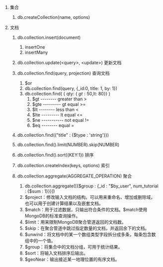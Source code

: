 1.  集合
	1.  db.createCollection(name, options)

2.  文档
	1.  db.collection.insert(document)
		1.  insertOne
		2.  insertMany

	2. db.collection.update(\<query>, \<update>) 更新文档
	3. db.collection.find(query, projection) 查询文档
		1.  $or
		2.  db.collection.find(query, {_id:0, title: 1, by: 1})
		3.  db.collection.find( { qty: { $gt: 50 ,$lt: 80}} )
			1.  $gt -------- greater than >
			2.  $gte --------- gt equal >=
			3.  $lt -------- less than <
			4.  $lte --------- lt equal <=
			5.  $ne ----------- not equal !=
			6.  $eq -------- equal =
	
	4.  db.collection.find({"title" : {$type : 'string'}})
	5.  db.collection.find().limit(NUMBER).skip(NUMBER)
	6.  db.collection.find().sort({KEY:1}) 排序
	7.  db.collection.createIndex(keys, options) 索引
	8.  db.collection.aggregate(AGGREGATE_OPERATION) 聚合
		1.  db.collection.aggregate([{$group : {_id : "$by_user", num_tutorial : {$sum : 1}}}])
		2.  $project：修改输入文档的结构。可以用来重命名、增加或删除域，也可以用于创建计算结果以及嵌套文档。
		3.  \$match：用于过滤数据，只输出符合条件的文档。$match使用MongoDB的标准查询操作。
		4.  $limit：用来限制MongoDB聚合管道返回的文档数。
		5.  $skip：在聚合管道中跳过指定数量的文档，并返回余下的文档。
		6.  $unwind：将文档中的某一个数组类型字段拆分成多条，每条包含数组中的一个值。
		7.  $group：将集合中的文档分组，可用于统计结果。
		8.  $sort：将输入文档排序后输出。
		9.  $geoNear：输出接近某一地理位置的有序文档。